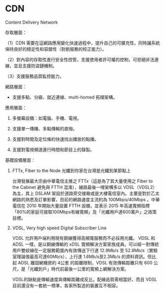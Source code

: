 # CDN
Content Delivery Network

存取層面：

（1）CDN 需要在這網路應用變化快速過程中，提升自己的可擴充性，同時讓系統保持良好的穩定性和容錯性（對劉服務的校正能力）。

（2）對內容的存取性進行安全性控管，支援使用者許可權的控制，可拒絕非法連線，並且支援防盜鏈機制。

（3）支援服務品質監控能力。

網路層面：

* 支援多點、分級、就近連線、multi-homed 拓樸架構。

應用層面：

1. 多螢幕設備：如電腦、手機、電視。

2. 支援單一傳播、多點傳輸的直撥。

3. 支援對時間及定位條的快速找出播放的點播。

4. 支援對電視頻道進行時間和節目上的錄製。

基礎設備層面：

1. FTTx, Fiber to the Node 光纖到你家在台灣是光纖到某節點上

    台灣發展最大宗由中華電信主推之 FTTx（這是為了其大量使用之 Fiber to the Cabinet 避免與 FTTH 混淆），線路最後一哩架構多以 VDSL（VDSL2）為主，其上 DSLAM 架設於道路旁交接箱或是大樓電信室內。主要是對於乙太網路的熟悉及訂單影響，目前的網路速度主流約為 100Mbps/40Mbps 。中華電信在 2010 年開始大量設置 FTTH 設備，並表示 2015 年高速寬頻指標「80%的家庭可接取100Mbps有線寬頻」及「光纖用戶達600萬戶」之政策目標。

2. VDSL, Very high speed Digital Subscriber Line

    VDSL 允許用戶端利用現有銅線獲得高頻寬服務而不必採用光纖。 VDSL 和 ADSL 一樣，是以銅線傳輸的 xDSL 寬頻解決方案家族成員。可以經一對傳統用戶雙絞線在一定服務範圍內有效傳送下行達 12.9Mb/s 至 52.8Mb/s（實驗室理論值最高可達60Mb/s），上行達 1.6Mb/s至2.3Mb/s 的資料資訊。但比起 ADSL 離固網機房約 4公里 的距離限制，VDSL 有效傳輸距離只有 600 公尺，是「光纖到戶」時代前最後一公里的寬頻上網解決方案。

    VDSL的缺點是傳輸速度與傳輸距離成反比，配線品質需相當好。而且 VDSL 目前還沒有一套統一標準，各家所製造的裝置互不相容。







